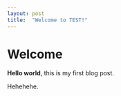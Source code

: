 ```yaml
---
layout: post
title:  "Welcome to TEST!"
---
```


# Welcome

**Hello world**, this is my first blog post.

Hehehehe.